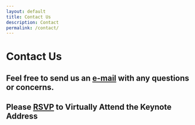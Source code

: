 ```yaml
---
layout: default
title: Contact Us
description: Contact
permalink: /contact/
---
```


# Contact Us

## Feel free to send us an [e-mail](mailto:rethinkingafricanmedia2023@gmail.com) with any questions or concerns.

## Please [RSVP](https://docs.google.com/forms/d/e/1FAIpQLScelKAZUud_q_hu3fmhaBa_SfbmrJeFB8MeHyPwD88EqZ0tlA/viewform?usp=sf_link) to Virtually Attend the Keynote Address
